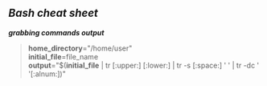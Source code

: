 ## *Bash cheat sheet*


_**grabbing commands output**_   
> **home_directory**="/home/user"  
> **initial_file**=file_name  
> **output**="$(**initial_file** | tr [:upper:] [:lower:] | tr -s [:space:] ' ' | tr -dc ' '[:alnum:])"  
